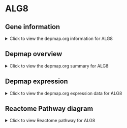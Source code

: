 <h1>ALG8</h1>

<h2>Gene information</h2>
<details>
  <summary>Click to view the depmap.org information for ALG8</summary>
  <iframe src="https://depmap.org/portal/gene/ALG8?tab=about" style="border:none;width:100%;height:800px"></iframe>
</details>

<h2>Depmap overview</h2>
<details>
  <summary>Click to view the depmap.org summary for ALG8</summary>
  <iframe src="https://depmap.org/portal/gene/ALG8?tab=overview" style="border:none;width:100%;height:800px"></iframe>
</details>

<h2>Depmap expression</h2>
<details>
  <summary>Click to view the depmap.org expression data for ALG8</summary>
  <iframe src="https://depmap.org/portal/gene/ALG8?tab=characterization" style="border:none;width:100%;height:800px"></iframe>
</details>



<h2>Reactome Pathway diagram</h2>
<details>
  <summary>Click to view Reactome pathway for ALG8</summary>
  <p>Defective ALG8 causes ALG8-CDG (CDG-1h)</p>
  <iframe src="https://reactome.org/PathwayBrowser/#/R-HSA-4724325" style="border:none;width:100%;height:800px"></iframe>
</details>



